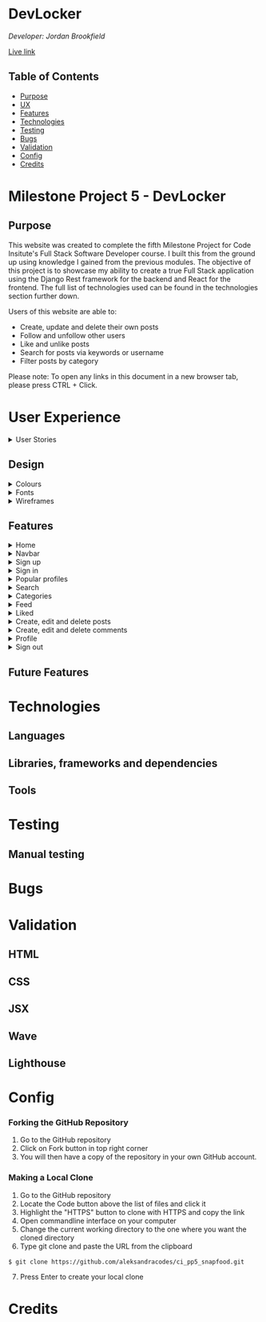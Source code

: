 # DevLocker

<i>Developer: Jordan Brookfield</i>

[Live link](https://devlocker.herokuapp.com/)

## Table of Contents

- [Purpose](#purpose)
- [UX](#user-experience)
- [Features](#features)
- [Technologies](#technologies)
- [Testing](#testing)
- [Bugs](#bugs)
- [Validation](#validation)
- [Config](#config)
- [Credits](#credits)

# Milestone Project 5 - DevLocker

## Purpose

This website was created to complete the fifth Milestone Project for Code Insitute's Full Stack Software Developer course. I built this from the ground up using knowledge I gained from the previous modules. The objective of this project is to showcase my ability to create a true Full Stack application using the Django Rest framework for the backend and React for the frontend. The full list of technologies used can be found in the technologies section further down.

Users of this website are able to:

- Create, update and delete their own posts
- Follow and unfollow other users
- Like and unlike posts
- Search for posts via keywords or username
- Filter posts by category

Please note: To open any links in this document in a new browser tab, please press CTRL + Click.

# User Experience

<details><summary>User Stories</summary>

All of the user stories are shown below. If you would like to inspect them further, please click [this](https://github.com/users/jrdnbrkfld/projects/8/views/1?layout=table).
![User Stories](docs/readme/user-stories.png)

</details>

## Design

<details><summary>Colours</summary>

![Colours](docs/readme/colours.png)

</details>

<details><summary>Fonts</summary></details>

<details><summary>Wireframes</summary></details>

## Features

<details><summary>Home</summary>

The first thing users are greeted to is the Home Page. This is where you will find everything to navigate the website.

![Home page](docs/readme/home-page.png)

</details>
<details><summary>Navbar</summary>
Featured at the top of all pages is the navbar, holding the DevLocker logo and the links to the Sign in and Sign up page while logged out.
If the user is logged in they can navigate to the Create, Feed, Liked, Sign out and Profile pages.
</details>
<details><summary>Sign up</summary>
If the visitor likes the website, they are able to register an account. This enables the user to be able to create posts, like posts and comment on posts.</details>
<details><summary>Sign in</summary>
When the user returns to the website, or come here after they have signed up they are able to log back in with no problems.</details>
<details><summary>Popular profiles</summary>
While viewing the website users are able to view other accounts that are popular, enabling them to decide if they would like to follow for more content.</details>
<details><summary>Search</summary>
Users are able to search via keywords or by username to give them the ability to specifically view posts related to their interests.</details>
<details><summary>Categories</summary>
Users are able to filter posts by their category that was chosen when the post was created.</details>
<details><summary>Feed</summary>
When the user visits this page they will be greeted with posts from the accounts that they have followed, tailoring their experience.</details>
<details><summary>Liked</summary>
When the user visits this page they can view the posts that they have liked, enabling them to keep posts that they enjoy or would find useful</details>
<details><summary>Create, edit and delete posts</summary>
Users are able to create their own posts including an image, title, content and category. If changes need to be made they also have the ability to edit all fields for the post. Deletion is also enabled.</details>
<details><summary>Create, edit and delete comments</summary>
Users are able to create their own comments on posts. If changes need to be made they also have the ability to edit the comment, or delete it.</details>
<details><summary>Profile</summary>
When users visit this section they can view their personal statistics:

- How many posts they have created
- How many followers they have
- How many people they follow
- A small bio section where users can enter a quick description of themselves.

Clicking the 3 dots creates a dropdown menu with the options to:

- Edit profile
- Change username
- Change password</details>
<details><summary>Sign out</summary>
Lorem ipsum dolor sit amet, consectetur adipiscing elit. Pellentesque rhoncus ligula ut euismod pellentesque. Nulla arcu lorem, congue id mollis luctus, accumsan eu tellus. Quisque lacinia condimentum ipsum, a sollicitudin eros molestie ut. In metus ante, eleifend tempus orci sit amet, viverra euismod ante.</details>

## Future Features

# Technologies

## Languages

## Libraries, frameworks and dependencies

## Tools

# Testing

## Manual testing

# Bugs

# Validation

## HTML

## CSS

## JSX

## Wave

## Lighthouse

# Config

### Forking the GitHub Repository

1. Go to the GitHub repository
2. Click on Fork button in top right corner
3. You will then have a copy of the repository in your own GitHub account.

### Making a Local Clone

1. Go to the GitHub repository
2. Locate the Code button above the list of files and click it
3. Highlight the "HTTPS" button to clone with HTTPS and copy the link
4. Open commandline interface on your computer
5. Change the current working directory to the one where you want the cloned directory
6. Type git clone and paste the URL from the clipboard

```
$ git clone https://github.com/aleksandracodes/ci_pp5_snapfood.git
```

7. Press Enter to create your local clone

# Credits
